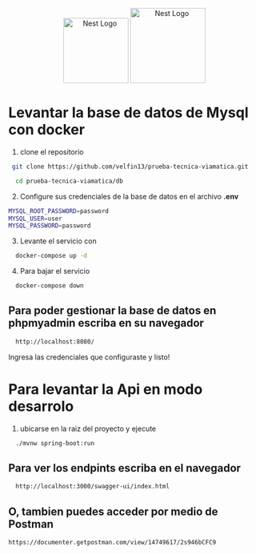 <p align="center">
  <a href="https://spring.io/projects/spring-boot" target="blank"><img src="https://frontbackend.com/storage/tutorials/thymeleaf/spring-boot-logo.png" width="130" alt="Nest Logo" /></a>
   <a href="https://www.docker.com/" target="blank"><img src="https://storage.googleapis.com/static.ianlewis.org/prod/img/docker/large_v-trans.png" width="150" alt="Nest Logo" /></a>
</p>

# Levantar la base de datos de Mysql con docker

1) clone el repositorio


```bash
 git clone https://github.com/velfin13/prueba-tecnica-viamatica.git

  cd prueba-tecnica-viamatica/db
```
    
2) Configure sus credenciales de la base de datos en el archivo **.env**
```bash
MYSQL_ROOT_PASSWORD=password
MYSQL_USER=user
MYSQL_PASSWORD=password
```

3) Levante el servicio con
```bash
  docker-compose up -d
```

4) Para bajar el servicio
```bash
  docker-compose down
```
## Para poder gestionar la base de datos en **phpmyadmin** escriba en su navegador

```bash
  http://localhost:8080/
```

Ingresa las credenciales que configuraste y listo!

# Para levantar la Api en modo desarrolo

1) ubicarse en la raiz del proyecto y ejecute


```bash
  ./mvnw spring-boot:run
```
    


## Para ver los endpints escriba en el navegador

```bash
  http://localhost:3000/swagger-ui/index.html
```

## O, tambien puedes acceder por medio de Postman 
```
https://documenter.getpostman.com/view/14749617/2s946bCFC9
```
